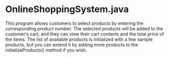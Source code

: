 # OnlineShoppingSystem.java

This program allows customers to select products by entering the corresponding product number. The selected products will be added to the customer's cart, and they can view their cart contents and the total price of the items. The list of available products is initialized with a few sample products, but you can extend it by adding more products to the initializeProducts() method if you wish.
